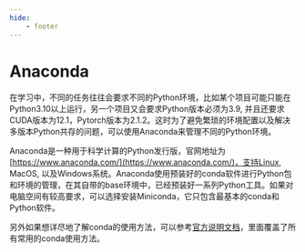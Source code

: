 ```yaml
---
hide:
    - footer
---
```

# Anaconda

在学习中，不同的任务往往会要求不同的Python环境，比如某个项目可能只能在Python3.10以上运行，另一个项目又会要求Python版本必须为3.9, 并且还要求CUDA版本为12.1，Pytorch版本为2.1.2。这时为了避免繁琐的环境配置以及解决多版本Python共存的问题，可以使用Anaconda来管理不同的Python环境。

Anaconda是一种用于科学计算的Python发行版，官网地址为 [https://www.anaconda.com/](https://www.anaconda.com/)，支持Linux, MacOS, 以及Windows系统。Anaconda使用预装好的conda软件进行Python包和环境的管理，在其自带的base环境中，已经预装好一系列Python工具。如果对电脑空间有较高要求，可以选择安装Miniconda，它只包含最基本的conda和Python软件。

另外如果想详尽地了解conda的使用方法，可以参考[官方说明文档](https://docs.conda.io/projects/conda/en/stable/index.html)，里面覆盖了所有常用的conda使用方法。